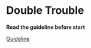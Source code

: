 # Double Trouble

**Read the guideline before start**

[Guideline](https://github.com/mate-academy/js_task-guideline/blob/master/README.md)
